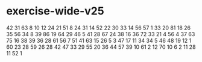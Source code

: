 # exercise-wide-v25
42
31
63
8
10
12
24
21
51
8
24
31
14
52
22
30
33
14
56
57
1
33
20
81
18
26
35
56
34
8
39
86
19
64
29
46
5
41
28
67
24
38
16
36
72
33
21
4
56
4
37
63
75
16
38
39
36
28
61
56
7
51
41
63
15
26
5
3
47
17
11
34
34
5
46
48
19
12
1
60
23
28
59
26
28
42
47
33
29
55
20
36
44
57
39
10
61
2
12
70
10
6
2
11
28
11
52
1
